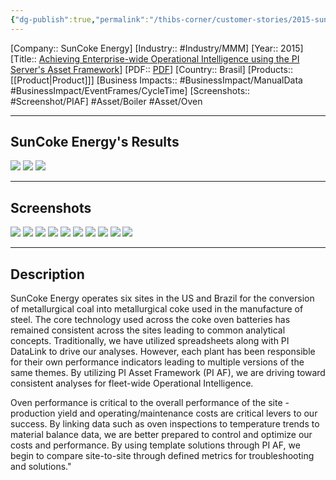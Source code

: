```yaml
---
{"dg-publish":true,"permalink":"/thibs-corner/customer-stories/2015-sun-coke-energy-achieving-enterprise-wide-operational-intelligence-using-the-pi-server-s-asset-framework/"}
---
```


[Company:: SunCoke Energy]
[Industry:: #Industry/MMM]
[Year:: 2015]
[Title:: [Achieving Enterprise-wide Operational Intelligence using the PI Server's Asset Framework](https://resources.osisoft.com/presentations/achieving-enterprise-wide-operational-intelligence-using-the-pi-server-s-asset-framework/)]
[PDF:: [PDF](https://cdn.osisoft.com/corp/en/media/presentations/2015/UsersConference2015/PDF/UsersConference2015_SunCokeEnergy_Reynolds_AchievingEnterprisewideOperationalIntelligenceusingthePIServersAssetFramework.pdf)]
[Country:: Brasil]
[Products:: [[Product\|Product]]]
[Business Impacts:: #BusinessImpact/ManualData #BusinessImpact/EventFrames/CycleTime]
[Screenshots:: #Screenshot/PIAF]
#Asset/Boiler #Asset/Oven  

---
## SunCoke Energy's Results
![](https://i.imgur.com/O9hkDEl.png)
![](https://i.imgur.com/5VN20Yo.png)
![](https://i.imgur.com/jBrAROs.png)

---
## Screenshots
![](https://i.imgur.com/QQ1BkiR.png)
![](https://i.imgur.com/ozteujI.png)
![](https://i.imgur.com/Zjyg0kQ.png)
![](https://i.imgur.com/y6M87Iu.png)
![](https://i.imgur.com/dJxtNHy.png)
![](https://i.imgur.com/9ZWA2uC.png)
![](https://i.imgur.com/PMloMn5.png)
![](https://i.imgur.com/8hTHpf3.png)
![](https://i.imgur.com/IToH0pp.png)
![](https://i.imgur.com/bTqHeOi.png)

---
## Description
SunCoke Energy operates six sites in the US and Brazil for the conversion of metallurgical coal into metallurgical coke used in the manufacture of steel. The core technology used across the coke oven batteries has remained consistent across the sites leading to common analytical concepts. Traditionally, we have utilized spreadsheets along with PI DataLink to drive our analyses. However, each plant has been responsible for their own performance indicators leading to multiple versions of the same themes. By utilizing PI Asset Framework (PI AF), we are driving toward consistent analyses for fleet-wide Operational Intelligence.

Oven performance is critical to the overall performance of the site - production yield and operating/maintenance costs are critical levers to our success. By linking data such as oven inspections to temperature trends to material balance data, we are better prepared to control and optimize our costs and performance. By using template solutions through PI AF, we begin to compare site-to-site through defined metrics for troubleshooting and solutions."